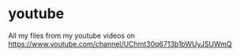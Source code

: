 # youtube
All my files from my youtube videos on https://www.youtube.com/channel/UChmt30q6713b1bWUyJSUWmQ
